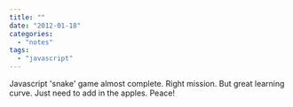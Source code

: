 ```yaml
---
title: ""
date: "2012-01-18"
categories: 
  - "notes"
tags: 
  - "javascript"
---
```


Javascript 'snake' game almost complete. Right mission. But great learning curve. Just need to add in the apples. Peace!
